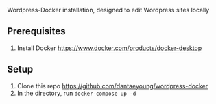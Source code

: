 Wordpress-Docker installation, designed to edit Wordpress sites locally 

## Prerequisites
1. Install Docker https://www.docker.com/products/docker-desktop


## Setup
1. Clone this repo https://github.com/dantaeyoung/wordpress-docker
2. In the directory, run `docker-compose up -d`


